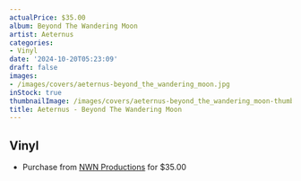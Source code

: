 ```yaml
---
actualPrice: $35.00
album: Beyond The Wandering Moon
artist: Aeternus
categories:
- Vinyl
date: '2024-10-20T05:23:09'
draft: false
images:
- /images/covers/aeternus-beyond_the_wandering_moon.jpg
inStock: true
thumbnailImage: /images/covers/aeternus-beyond_the_wandering_moon-thumb.jpg
title: Aeternus - Beyond The Wandering Moon
---
```


## Vinyl
* Purchase from [NWN Productions](http://shop.nwnprod.com/index.php?route=product/product&path=75&product_id=56958&sort=pd.name&order=ASC) for $35.00
